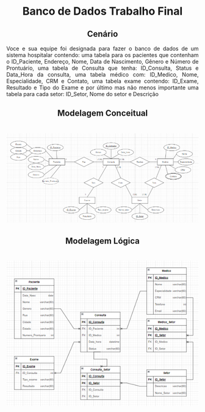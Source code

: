 <h1 align="center">Banco de Dados Trabalho Final</h1>

<h2 align="center">Cenário</h2>
<p align="justify">Voce e sua equipe foi designada para fazer o banco de 
  dados de um sistema hospitalar contendo: uma tabela para 
  os pacientes que contenham o ID_Paciente, Endereço, Nome,
  Data de Nascimento, Gênero e Número de Prontuário, uma tabela 
  de Consulta que tenha: ID_Consulta, Status e Data_Hora da consulta, 
  uma tabela médico com: ID_Medico, Nome, Especialidade, CRM e Contato, 
  uma tabela exame contendo: ID_Exame, Resultado e Tipo do Exame e por
  último mas não menos importante uma tabela para cada setor: ID_Setor,
  Nome do setor e Descrição</p>
<h2 align="center">Modelagem Conceitual</h2>
<h1 align="center">
  <img alt="NextLevelWeek" title="#NextLevelWeek" src="./1.PNG" />
</h1>
<h2 align="center">Modelagem Lógica</h2>
<h1 align="center">
  <img alt="NextLevelWeek" title="#NextLevelWeek" src="./2.PNG" />
</h1>
